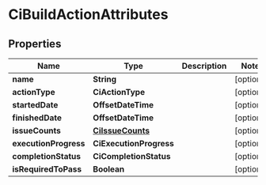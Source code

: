 

# CiBuildActionAttributes


## Properties

| Name | Type | Description | Notes |
|------------ | ------------- | ------------- | -------------|
|**name** | **String** |  |  [optional] |
|**actionType** | **CiActionType** |  |  [optional] |
|**startedDate** | **OffsetDateTime** |  |  [optional] |
|**finishedDate** | **OffsetDateTime** |  |  [optional] |
|**issueCounts** | [**CiIssueCounts**](CiIssueCounts.md) |  |  [optional] |
|**executionProgress** | **CiExecutionProgress** |  |  [optional] |
|**completionStatus** | **CiCompletionStatus** |  |  [optional] |
|**isRequiredToPass** | **Boolean** |  |  [optional] |



